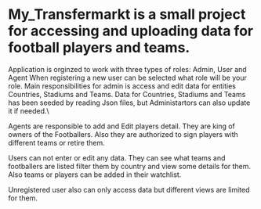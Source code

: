 # My_Transfermarkt is a small project for accessing and uploading data for football players and teams.

Application is orginzed to work with three types of roles: Admin, User and Agent
When registering a new user can be selected what role will be your role.
Main responsibilities for admin is access and edit data for entities Countries, Stadiums and Teams.
Data for Countries, Stadiums and Teams has been seeded by reading Json files, but Administartors can also update it if needed.\

Agents are responsible to add and Edit players detail. They are king of owners of the Footballers. Also they are authorized to sign players with different teams or retire them.

Users can not enter or edit any data. They can see what teams and footballers are listed filter them by country and view some details for them. Also teams or players can be added in their watchlist.

Unregistered user also can only access data but different views are limited for them.
